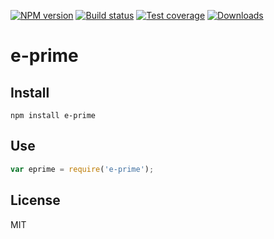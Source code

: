 [![NPM version][npm-image]][npm-url]
[![Build status][travis-image]][travis-url]
[![Test coverage][coveralls-image]][coveralls-url]
[![Downloads][downloads-image]][downloads-url]

# e-prime


## Install

```shell
npm install e-prime
```

## Use

```javascript
var eprime = require('e-prime');
```

## License
MIT

[npm-image]: https://img.shields.io/npm/v/e-prime.svg?style=flat-square
[npm-url]: https://npmjs.org/package/e-prime
[travis-image]: https://img.shields.io/travis/Vorror/e-prime.svg?style=flat-square
[travis-url]: https://travis-ci.org/Vorror/e-prime
[coveralls-image]: https://img.shields.io/coveralls/Vorror/e-prime.svg?style=flat-square
[coveralls-url]: https://coveralls.io/r/Vorror/e-prime
[downloads-image]: http://img.shields.io/npm/dm/coalesce-strategy.svg?style=flat-square
[downloads-url]: https://npmjs.org/package/coalesce-strategy